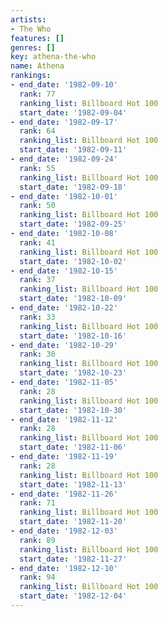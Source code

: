```yaml
---
artists:
- The Who
features: []
genres: []
key: athena-the-who
name: Athena
rankings:
- end_date: '1982-09-10'
  rank: 77
  ranking_list: Billboard Hot 100
  start_date: '1982-09-04'
- end_date: '1982-09-17'
  rank: 64
  ranking_list: Billboard Hot 100
  start_date: '1982-09-11'
- end_date: '1982-09-24'
  rank: 55
  ranking_list: Billboard Hot 100
  start_date: '1982-09-18'
- end_date: '1982-10-01'
  rank: 50
  ranking_list: Billboard Hot 100
  start_date: '1982-09-25'
- end_date: '1982-10-08'
  rank: 41
  ranking_list: Billboard Hot 100
  start_date: '1982-10-02'
- end_date: '1982-10-15'
  rank: 37
  ranking_list: Billboard Hot 100
  start_date: '1982-10-09'
- end_date: '1982-10-22'
  rank: 33
  ranking_list: Billboard Hot 100
  start_date: '1982-10-16'
- end_date: '1982-10-29'
  rank: 30
  ranking_list: Billboard Hot 100
  start_date: '1982-10-23'
- end_date: '1982-11-05'
  rank: 28
  ranking_list: Billboard Hot 100
  start_date: '1982-10-30'
- end_date: '1982-11-12'
  rank: 28
  ranking_list: Billboard Hot 100
  start_date: '1982-11-06'
- end_date: '1982-11-19'
  rank: 28
  ranking_list: Billboard Hot 100
  start_date: '1982-11-13'
- end_date: '1982-11-26'
  rank: 71
  ranking_list: Billboard Hot 100
  start_date: '1982-11-20'
- end_date: '1982-12-03'
  rank: 89
  ranking_list: Billboard Hot 100
  start_date: '1982-11-27'
- end_date: '1982-12-10'
  rank: 94
  ranking_list: Billboard Hot 100
  start_date: '1982-12-04'
---
```


